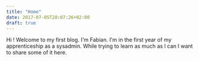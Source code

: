 ```yaml
---
title: "Home"
date: 2017-07-05T20:07:26+02:00
draft: true
---
```


Hi ! Welcome to my first blog. I'm Fabian. I'm in the first year of my apprenticeship as a sysadmin. While trying to learn as much as I can I want to share some of it here.
